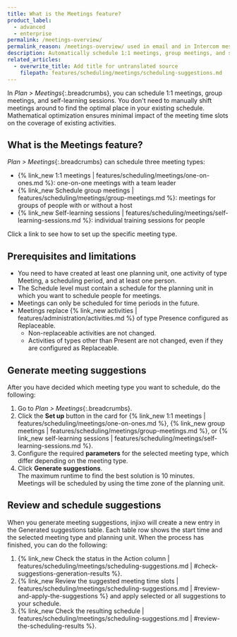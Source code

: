 ```yaml
---
title: What is the Meetings feature?
product_label:
  - advanced
  - enterprise
permalink: /meetings-overview/
permalink_reason: /meetings-overview/ used in email and in Intercom message
description: Automatically schedule 1:1 meetings, group meetings, and self-learning sessions for your employees with the Meetings feature.
related_articles:
  - overwrite_title: Add title for untranslated source
    filepath: features/scheduling/meetings/scheduling-suggestions.md
---
```


In _Plan > Meetings_{:.breadcrumbs}, you can schedule 1:1 meetings, group meetings, and self-learning sessions. You don't need to manually shift meetings around to find the optimal place in your existing schedule. Mathematical optimization ensures minimal impact of the meeting time slots on the coverage of existing activities.

## What is the Meetings feature?

_Plan > Meetings_{:.breadcrumbs} can schedule three meeting types:

- {% link_new 1:1 meetings | features/scheduling/meetings/one-on-ones.md %}: one-on-one meetings with a team leader
- {% link_new Schedule group meetings | features/scheduling/meetings/group-meetings.md %}: meetings for groups of people with or without a host
- {% link_new Self-learning sessions | features/scheduling/meetings/self-learning-sessions.md %}: individual training sessions for people

Click a link to see how to set up the specific meeting type.

<!-- {{ 1 | image: 'Overview page' }} -->

## Prerequisites and limitations

- You need to have created at least one planning unit, one activity of type Meeting, a scheduling period, and at least one person. 
- The Schedule level must contain a schedule for the planning unit in which you want to schedule people for meetings.
- Meetings can only be scheduled for time periods in the future.
- Meetings replace {% link_new activities | features/administration/activities.md %} of type Presence configured as Replaceable.
  - Non-replaceable activities are not changed.
  - Activities of types other than Present are not changed, even if they are configured as Replaceable.

## Generate meeting suggestions

After you have decided which meeting type you want to schedule, do the following:

1. Go to _Plan > Meetings_{:.breadcrumbs}.
2. Click the **Set up** button in the card for {% link_new 1:1 meetings | features/scheduling/meetings/one-on-ones.md %}, {% link_new group meetings | features/scheduling/meetings/group-meetings.md %}, or {% link_new self-learning sessions | features/scheduling/meetings/self-learning-sessions.md %}.
3. Configure the required **parameters** for the selected meeting type, which differ depending on the meeting type.
4. Click **Generate suggestions**.  
   The maximum runtime to find the best solution is 10 minutes.  
   Meetings will be scheduled by using the time zone of the planning unit.

## Review and schedule suggestions

When you generate meeting suggestions, injixo will create a new entry in the Generated suggestions table. Each table row shows the start time and the selected meeting type and planning unit. When the process has finished, you can do the following:

1. {% link_new Check the status in the Action column | features/scheduling/meetings/scheduling-suggestions.md | #check-suggestions-generation-results %}.
2. {% link_new Review the suggested meeting time slots | features/scheduling/meetings/scheduling-suggestions.md | #review-and-apply-the-suggestions %} and apply selected or all suggestions to your schedule.
3. {% link_new Check the resulting schedule | features/scheduling/meetings/scheduling-suggestions.md | #review-the-scheduling-results %}.
